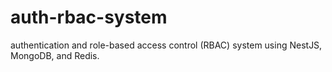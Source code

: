 # auth-rbac-system
authentication and role-based access control (RBAC) system using NestJS, MongoDB, and Redis.
